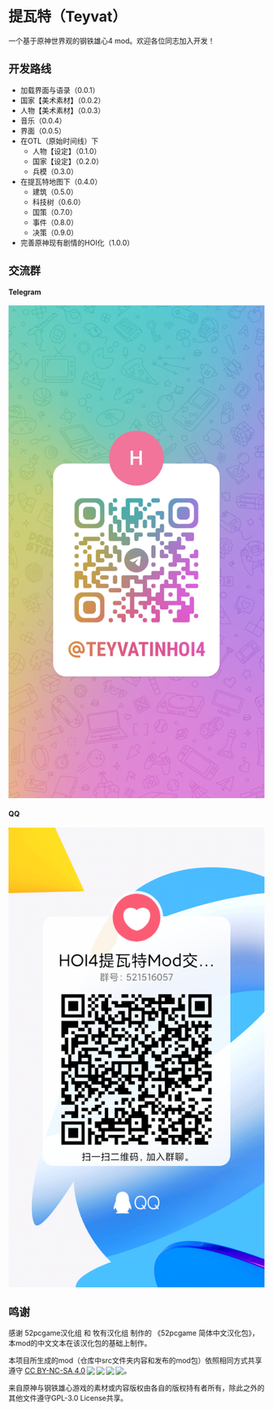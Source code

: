 # 提瓦特（Teyvat）

一个基于原神世界观的钢铁雄心4 mod。欢迎各位同志加入开发！

## 开发路线

- 加载界面与语录（0.0.1）
- 国家【美术素材】（0.0.2）
- 人物【美术素材】（0.0.3）
- 音乐（0.0.4）
- 界面（0.0.5）
- 在OTL（原始时间线）下
    - 人物【设定】（0.1.0）
    - 国家【设定】（0.2.0）
    - 兵模（0.3.0）
- 在提瓦特地图下（0.4.0）
    - 建筑（0.5.0）
    - 科技树（0.6.0）
    - 国策（0.7.0）
    - 事件（0.8.0）
    - 决策（0.9.0）
- 完善原神现有剧情的HOI化（1.0.0）

## 交流群

#### Telegram
![](tg.jpg)

#### QQ
![](qq.png)

## 鸣谢
感谢 52pcgame汉化组 和 牧有汉化组 制作的 《52pcgame 简体中文汉化包》，本mod的中文文本在该汉化包的基础上制作。<p xmlns:cc="http://creativecommons.org/ns#" >本项目所生成的mod（仓库中src文件夹内容和发布的mod包）依照相同方式共享遵守 <a href="https://creativecommons.org/licenses/by-nc-sa/4.0/?ref=chooser-v1" target="_blank" rel="license noopener noreferrer" style="display:inline-block;">CC BY-NC-SA 4.0<img style="height:22px!important;margin-left:3px;vertical-align:text-bottom;" src="https://mirrors.creativecommons.org/presskit/icons/cc.svg?ref=chooser-v1"><img style="height:22px!important;margin-left:3px;vertical-align:text-bottom;" src="https://mirrors.creativecommons.org/presskit/icons/by.svg?ref=chooser-v1"><img style="height:22px!important;margin-left:3px;vertical-align:text-bottom;" src="https://mirrors.creativecommons.org/presskit/icons/nc.svg?ref=chooser-v1"><img style="height:22px!important;margin-left:3px;vertical-align:text-bottom;" src="https://mirrors.creativecommons.org/presskit/icons/sa.svg?ref=chooser-v1"></a>。</p>

来自原神与钢铁雄心游戏的素材或内容版权由各自的版权持有者所有，除此之外的其他文件遵守GPL-3.0 License共享。